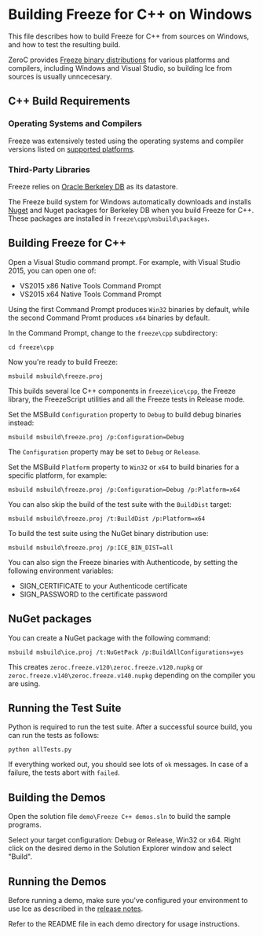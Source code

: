 # Building Freeze for C++ on Windows

This file describes how to build Freeze for C++ from sources on Windows, and
how to test the resulting build.

ZeroC provides [Freeze binary distributions][1] for various platforms and
compilers, including Windows and Visual Studio, so building Ice from sources
is usually unncecesary.

## C++ Build Requirements

### Operating Systems and Compilers

Freeze was extensively tested using the operating systems and compiler versions
listed on [supported platforms][2].

### Third-Party Libraries

Freeze relies on [Oracle Berkeley DB][3] as its datastore.

The Freeze build system for Windows automatically downloads and installs
[Nuget][3] and Nuget packages for Berkeley DB when you build Freeze for C++.
These packages are installed in `freeze\cpp\msbuild\packages`.

## Building Freeze for C++

Open a Visual Studio command prompt. For example, with Visual Studio 2015, you
can open one of:

- VS2015 x86 Native Tools Command Prompt
- VS2015 x64 Native Tools Command Prompt

Using the first Command Prompt produces `Win32` binaries by default, while
the second Command Promt produces `x64` binaries by default.

In the Command Prompt, change to the `freeze\cpp` subdirectory:

```
cd freeze\cpp
```

Now you're ready to build Freeze:

```
msbuild msbuild\freeze.proj
```

This builds several Ice C++ components in `freeze\ice\cpp`, the Freeze
library, the FreezeScript utilities and all the Freeze tests in Release
mode.

Set the MSBuild `Configuration` property to `Debug` to build debug binaries
instead:

```
msbuild msbuild\freeze.proj /p:Configuration=Debug
```

The `Configuration` property may be set to `Debug` or `Release`.

Set the MSBuild `Platform` property to `Win32` or `x64` to build binaries
for a specific platform, for example:

```
msbuild msbuild\freeze.proj /p:Configuration=Debug /p:Platform=x64
```

You can also skip the build of the test suite with the `BuildDist` target:

```
msbuild msbuild\freeze.proj /t:BuildDist /p:Platform=x64
```

To build the test suite using the NuGet binary distribution use:

```
msbuild msbuild\freeze.proj /p:ICE_BIN_DIST=all
```

You can also sign the Freeze binaries with Authenticode, by setting the following
environment variables:

 - SIGN_CERTIFICATE to your Authenticode certificate
 - SIGN_PASSWORD to the certificate password

## NuGet packages

You can create a NuGet package with the following command:

```
msbuild msbuild\ice.proj /t:NuGetPack /p:BuildAllConfigurations=yes
```

This creates `zeroc.freeze.v120\zeroc.freeze.v120.nupkg` or
`zeroc.freeze.v140\zeroc.freeze.v140.nupkg` depending on the compiler you are
using.

## Running the Test Suite

Python is required to run the test suite. After a successful source build, you
can run the tests as follows:

```
python allTests.py
```

If everything worked out, you should see lots of `ok` messages. In case of a
failure, the tests abort with `failed`.

## Building the Demos

Open the solution file `demo\Freeze C++ demos.sln` to build the sample programs.

Select your target configuration: Debug or Release, Win32 or x64. Right click on
the desired demo in the Solution Explorer window and select "Build".

## Running the Demos

Before running a demo, make sure you've configured your environment to use Ice
as described in the [release notes][4].

Refer to the README file in each demo directory for usage instructions.

[1]: https://zeroc.com/distributions/freeze
[2]: https://doc.zeroc.com/display/Freeze37/Supported+Platforms+for+Freeze+3.7.0
[3]: http://www.oracle.com/us/products/database/berkeley-db/overview/index.htm
[4]: https://www.nuget.org
[5]: https://doc.zeroc.com/display/Freeze37/Release+Notes
[6]: https://github.com/zeroc-ice/ice-builder-visualstudio
